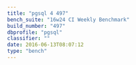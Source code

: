 ```yaml
---
title: "pgsql 4 497"
bench_suite: "16w24 CI Weekly Benchmark"
build_number: "497"
dbprofile: "pgsql"
classifier: ""
date: 2016-06-13T08:07:12
type: "bench"
---
```

